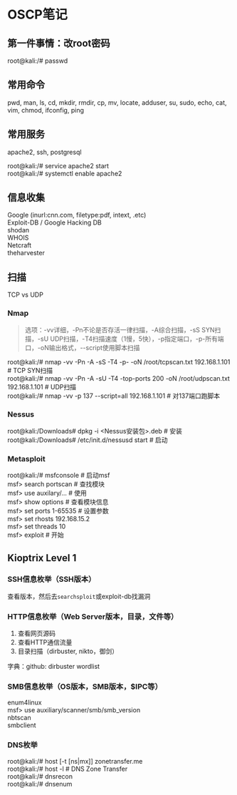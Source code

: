 # OSCP笔记  

## 第一件事情：改root密码  
root@kali:/# passwd  


## 常用命令  
pwd, man, ls, cd, mkdir, rmdir, cp, mv, locate, adduser, su, sudo, echo, cat, vim, chmod, ifconfig, ping  


## 常用服务  
apache2, ssh, postgresql

root@kali:/# service apache2 start  
root@kali:/# systemctl enable apache2  


## 信息收集  
Google (inurl:cnn.com, filetype:pdf, intext, .etc)  
Exploit-DB / Google Hacking DB  
shodan  
WHOIS  
Netcraft  
theharvester  


## 扫描  
TCP vs UDP  

### Nmap  
> 选项：-vv详细，-Pn不论是否存活一律扫描，-A综合扫描，-sS SYN扫描，-sU UDP扫描，-T4扫描速度（1慢，5快），-p指定端口，-p-所有端口，-oN输出格式，--script使用脚本扫描  

root@kali:/# nmap -vv -Pn -A -sS -T4 -p- -oN /root/tcpscan.txt 192.168.1.101      # TCP SYN扫描      
root@kali:/# nmap -vv -Pn -A -sU -T4 -top-ports 200 -oN /root/udpscan.txt 192.168.1.101         # UDP扫描  
root@kali:/# nmap -vv -p 137 --script=all 192.168.1.101                # 对137端口跑脚本  

### Nessus  
root@kali:/Downloads# dpkg -i <Nessus安装包\>.deb     # 安装  
root@kali:/Downloads# /etc/init.d/nessusd start     # 启动  

### Metasploit  
root@kali:/# msfconsole     # 启动msf  
msf> search portscan        # 查找模块  
msf> use auxilary/...       # 使用  
msf> show options           # 查看模块信息  
msf> set ports 1-65535      # 设置参数  
msf> set rhosts 192.168.15.2  
msf> set threads 10  
msf> exploit                # 开始  



## Kioptrix Level 1  
### SSH信息枚举（SSH版本）  
查看版本，然后去`searchsploit`或exploit-db找漏洞  

### HTTP信息枚举（Web Server版本，目录，文件等）  
1. 查看网页源码  
2. 查看HTTP通信流量  
3. 目录扫描（dirbuster, nikto，御剑）  

字典：github: dirbuster wordlist  

### SMB信息枚举（OS版本，SMB版本，$IPC等）  
enum4linux  
msf> use auxiliary/scanner/smb/smb_version  
nbtscan  
smbclient  

### DNS枚举  
root@kali:/# host [-t [ns|mx]] zonetransfer.me  
root@kali:/# host -l <url> <ns>     # DNS Zone Transfer  
root@kali:/# dnsrecon  
root@kali:/# dnsenum  